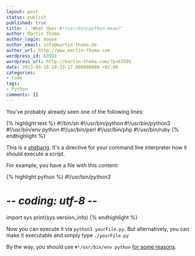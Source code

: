 ```yaml
---
layout: post
status: publish
published: true
title: ! 'What does #!/usr/bin/python mean?'
author: Martin Thoma
author_login: moose
author_email: info@martin-thoma.de
author_url: http://www.martin-thoma.com
wordpress_id: 63591
wordpress_url: http://martin-thoma.com/?p=63591
date: 2013-04-16 18:23:17.000000000 +02:00
categories:
- Code
tags:
- Python
comments: []
---
```

You've probably already seen one of the following lines:

{% highlight text %}
#!/bin/sh
#!/usr/bin/python
#!/usr/bin/python3
#!/usr/bin/env python
#!/usr/bin/perl
#!/usr/bin/php
#!/usr/bin/ruby
{% endhighlight %}

This is a <a href="http://en.wikipedia.org/wiki/Shebang_%28Unix%29">shebang</a>. It's a directive for your command line interpreter how it should execute a script.

For example, you have a file with this content:

{% highlight python %}
#!/usr/bin/python3
# -*- coding: utf-8 -*-
import sys
print(sys.version_info)
{% endhighlight %}

Now you can execute it via <code>python3 yourFile.py</code>. But alternatively, you can make it executable and simply type <code>./yourFile.py</code>

By the way, you should use <code>#!/usr/bin/env python</code> <a href="http://stackoverflow.com/q/1352922/562769">for some reasons</a>.
